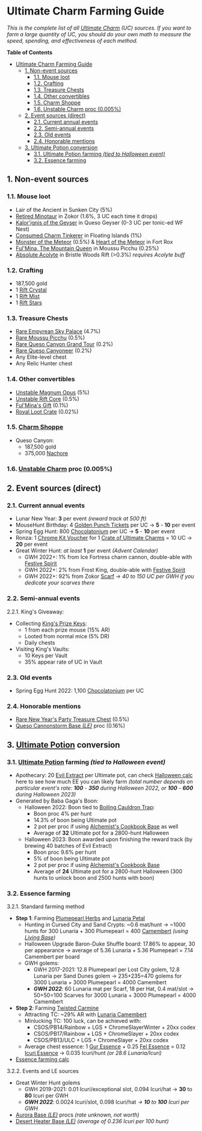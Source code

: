 # Ultimate Charm Farming Guide

*This is the complete list of all [Ultimate Charm](https://www.mousehuntgame.com/item.php?item_type=ultimate_trinket) (UC) sources. If you want to farm a large quantity of UC, you should do your own math to measure the speed, spending, and effectiveness of each method.*

**Table of Contents**
- [Ultimate Charm Farming Guide](#ultimate-charm-farming-guide)
  - [1. Non-event sources](#1-non-event-sources)
    - [1.1. Mouse loot](#11-mouse-loot)
    - [1.2. Crafting](#12-crafting)
    - [1.3. Treasure Chests](#13-treasure-chests)
    - [1.4. Other convertibles](#14-other-convertibles)
    - [1.5. Charm Shoppe](#15-charm-shoppe)
    - [1.6. Unstable Charm proc (0.005%)](#16-unstable-charm-proc-0005)
  - [2. Event sources (direct)](#2-event-sources-direct)
    - [2.1. Current annual events](#21-current-annual-events)
    - [2.2. Semi-annual events](#22-semi-annual-events)
    - [2.3. Old events](#23-old-events)
    - [2.4. Honorable mentions](#24-honorable-mentions)
  - [3. Ultimate Potion conversion](#3-ultimate-potion-conversion)
    - [3.1. Ultimate Potion farming *(tied to Halloween event)*](#31-ultimate-potion-farming-tied-to-halloween-event)
    - [3.2. Essence farming](#32-essence-farming)

## 1. Non-event sources

### 1.1. Mouse loot
- Lair of the Ancient in Sunken City (5%)
- [Retired Minotaur](https://www.mousehuntgame.com/adversaries.php?mouse=retired_minotaur) in Zokor (1.6%, 3 UC each time it drops)
- [Kalor'ignis of the Geyser](https://www.mousehuntgame.com/adversaries.php?mouse=geyser_eruption_dragon_wildfire) in Queso Geyser (0-3 UC per tonic-ed WF Nest)
- [Consumed Charm Tinkerer](https://www.mousehuntgame.com/adversaries.php?mouse=empyrean_charm_hoarder) in Floating Islands (1%)
- [Monster of the Meteor](https://www.mousehuntgame.com/adversaries.php?mouse=monster_of_the_meteor) (0.5%) & [Heart of the Meteor](https://www.mousehuntgame.com/adversaries.php?mouse=heart_of_the_meteor) in Fort Rox
- [Ful'Mina, The Mountain Queen](https://www.mousehuntgame.com/adversaries.php?mouse=ful_mina_mountain_queen) in Moussu Picchu (0.25%)
- [Absolute Acolyte](https://www.mousehuntgame.com/adversaries.php?mouse=rift_acolyte) in Bristle Woods Rift (>0.3%) *requires Acolyte buff*

### 1.2. Crafting
- 187,500 gold
- 1 [Rift Crystal](https://www.mousehuntgame.com/item.php?item_type=rift_crystal_crafting_item)
- 1 [Rift Mist](https://www.mousehuntgame.com/item.php?item_type=rift_mist_crafting_item)
- 1 [Rift Stars](https://www.mousehuntgame.com/item.php?item_type=rift_stars_crafting_item)

### 1.3. Treasure Chests
- [Rare Empyrean Sky Palace](https://www.mousehuntgame.com/item.php?item_type=rare_sky_palace_treasure_chest_convertible) (4.7%)
- [Rare Moussu Picchu](https://www.mousehuntgame.com/item.php?item_type=rare_moussu_picchu_treasure_chest_convertible) (0.5%)
- [Rare Queso Canyon Grand Tour](https://www.mousehuntgame.com/item.php?item_type=rare_queso_canyon_tour_treasure_chest_convertible) (0.2%)
- [Rare Queso Canyoneer](https://www.mousehuntgame.com/item.php?item_type=rare_queso_canyoneer_treasure_chest_convertible) (0.2%)
- Any Elite-level chest
- Any Relic Hunter chest

### 1.4. Other convertibles
- [Unstable Magnum Opus](https://www.mousehuntgame.com/item.php?item_type=unstable_magnum_opus_convertible) (5%)
- [Unstable Rift Core](https://www.mousehuntgame.com/item.php?item_type=unstable_core_convertible) (0.5%)
- [Ful'Mina's Gift](https://www.mousehuntgame.com/item.php?item_type=fulminas_gift_convertible) (0.1%)
- [Royal Loot Crate](https://www.mousehuntgame.com/item.php?item_type=kings_credit_loot_crate_convertible) (0.02%)

### 1.5. [Charm Shoppe](https://www.mousehuntgame.com/shops.php?tab=charm_shoppe)
- Queso Canyon:
  - 187,500 gold
  - 375,000 [Nachore](https://www.mousehuntgame.com/item.php?item_type=nachore_stat_item)

### 1.6. [Unstable Charm](https://www.mousehuntgame.com/item.php?item_type=unstable_trinket) proc (0.005%)

## 2. Event sources (direct)

### 2.1. Current annual events
- Lunar New Year: **3** per event *(reward track at 500 ft)*
- MouseHunt Birthday: 4 [Golden Punch Tickets](https://www.mousehuntgame.com/item.php?item_type=birthday_factory_golden_ticket_stat_item) per UC -> **5** - **10** per event
- Spring Egg Hunt: 800 [Chocolatonium](https://www.mousehuntgame.com/item.php?item_type=chocolatium_stat_item) per UC -> **5** - **10** per event
- Ronza: 1 [Chrome Kit Voucher](https://www.mousehuntgame.com/item.php?item_type=chrome_bucket_ronza_2019_stat_item) for 1 [Crate of Ultimate Charms](https://www.mousehuntgame.com/item.php?item_type=ultimate_crate_convertible) = 10 UC -> **20** per event
- Great Winter Hunt: *at least* **1** per event *(Advent Calendar)*
  - GWH 2022+: 1% from Ice Fortress charm cannon, double-able with [Festive Spirit](https://www.mousehuntgame.com/item.php?item_type=festive_spirit_stat_item)
  - GWH 2022+: 2% from Frost King, double-able with [Festive Spirit](https://www.mousehuntgame.com/item.php?item_type=festive_spirit_stat_item)
  - GWH 2022+: 92% from Zokor [Scarf](https://www.mousehuntgame.com/item.php?item_type=golden_scarf_stat_item) *-> 40 to 150 UC per GWH if you dedicate your scarves there*

### 2.2. Semi-annual events
2.2.1. King's Giveaway:
- Collecting [King's Prize Keys](https://www.mousehuntgame.com/item.php?item_type=kings_prize_key_stat_item):
  - 1 from each prize mouse (15% AR)
  - Looted from normal mice (5% DR)
  - Daily chests
- Visiting King's Vaults:
  - 10 Keys per Vault
  - 35% appear rate of UC in Vault

### 2.3. Old events
- Spring Egg Hunt 2022: 1,100 [Chocolatonium](https://www.mousehuntgame.com/item.php?item_type=chocolatium_stat_item) per UC

### 2.4. Honorable mentions
- [Rare New Year's Party Treasure Chest](https://www.mousehuntgame.com/item.php?item_type=rare_new_years_chest_convertible) (0.5%)
- [Queso Cannonstorm Base *(LE)*](https://www.mousehuntgame.com/item.php?item_type=queso_cannonstorm_base) proc (0.16%)

## 3. [Ultimate Potion](https://www.mousehuntgame.com/item.php?item_type=ultimate_potion) conversion

### 3.1. [Ultimate Potion](https://www.mousehuntgame.com/item.php?item_type=ultimate_potion) farming *(tied to Halloween event)*
- Apothecary: 20 [Evil Extract](https://www.mousehuntgame.com/item.php?item_type=halloween_extract_stat_item) per Ultimate pot, can check [Halloween calc](https://bit.ly/MH_UC_Hween_calc) here to see how much EE you can likely farm *(total number depends on particular event's rate: **100** - **350** during Halloween 2022, or **100** - **600** during Halloween 2023)*
- Generated by Baba Gaga's Boon:
  - Halloween 2022: Boon tied to [Boiling Cauldron Trap](https://www.mousehuntgame.com/item.php?item_type=boiling_cauldron_weapon):
    - Boon proc 4% per hunt
    - 14.3% of boon being Ultimate pot
    - 2 pot per proc if using [Alchemist's Cookbook Base](https://www.mousehuntgame.com/item.php?item_type=alchemists_cookbook_base) as well
    - Average of **32** Ultimate pot for a 2800-hunt Halloween
  - Halloween 2023: Boon awarded upon finishing the reward track (by brewing 40 batches of Evil Extract)
    - Boon proc 9.6% per hunt
    - 5% of boon being Ultimate pot
    - 2 pot per proc if using [Alchemist's Cookbook Base](https://www.mousehuntgame.com/item.php?item_type=alchemists_cookbook_base)
    - Average of **24** Ultimate pot for a 2800-hunt Halloween (300 hunts to unlock boon and 2500 hunts with boon)

### 3.2. Essence farming
3.2.1. Standard farming method
- **Step 1**: Farming [Plumepearl Herbs](https://www.mousehuntgame.com/item.php?item_type=plumepearl_herbs_crafting_item) and [Lunaria Petal](https://www.mousehuntgame.com/item.php?item_type=lunaria_petal_crafting_item)
  - Hunting in Cursed City and Sand Crypts: ~0.6 mat/hunt -> ~1000 hunts for 300 Lunaria + 300 Plumepearl = 400 [Camembert](https://www.mousehuntgame.com/item.php?item_type=lunaria_camembert_cheese) *(using [Living Base](https://www.mousehuntgame.com/item.php?item_type=living_base))*
  - Halloween Upgrade Baron-Duke Shuffle board: 17.86% to appear, 30 per appearance -> average of 5.36 Lunaria + 5.36 Plumepearl = 7.14 Camembert per board
  - GWH golems:
    - GWH 2017-2021: 12.8 Plumepearl per Lost City golem, 12.8 Lunaria per Sand Dunes golem -> 235+235=470 golems for 3000 Lunaria + 3000 Plumepearl = 4000 Camembert
    - ***GWH 2022***: 60 Lunaria mat per Scarf, 18 per Hat, 0.4 mat/slot -> 50+50=100 Scarves for 3000 Lunaria + 3000 Plumepearl = 4000 Camembert
- **Step 2**: Farming [Twisted Carmine](https://www.mousehuntgame.com/adversaries.php?mouse=twisted_carmine)
  - Attracting TC: ~29% AR with [Lunaria Camembert](https://www.mousehuntgame.com/item.php?item_type=lunaria_camembert_cheese)
  - Minlucking TC: 100 luck, can be achieved with:
    - CSOS/PB14/Rainbow + LGS + ChromeSlayerWinter + 20xx codex
    - CSOS/PB17/Rainbow + LGS + ChromeSlayer + 20xx codex
    - CSOS/PB13/ULC + LGS + ChromeSlayer + 20xx codex
  - Average chest essence: 1 [Gur Essence](https://www.mousehuntgame.com/item.php?item_type=essence_g_crafting_item) + 0.25 [Fel Essence](https://www.mousehuntgame.com/item.php?item_type=essence_f_crafting_item) = 0.12 [Icuri Essence](https://www.mousehuntgame.com/item.php?item_type=essence_i_crafting_item) -> 0.035 Icuri/hunt *(or 28.6 Lunaria/Icuri)*
- [Essence farming calc](https://bit.ly/MH_Essence_calc)

3.2.2. Events and LE sources
- Great Winter Hunt golems
  - GWH 2019-2021: 0.01 Icuri/exceptional slot, 0.094 Icuri/hat -> **30** to **80** Icuri per GWH
  - ***GWH 2022***: 0.0024 Icuri/slot, 0.098 Icuri/hat *-> **10** to **100** Icuri per GWH*
- [Aurora Base *(LE)*](https://www.mousehuntgame.com/item.php?item_type=aurora_base) procs *(rate unknown, not worth)*
- [Desert Heater Base *(LE)*](https://www.mousehuntgame.com/item.php?item_type=desert_heater_base) *(average of 0.236 Icuri per 100 hunt)*